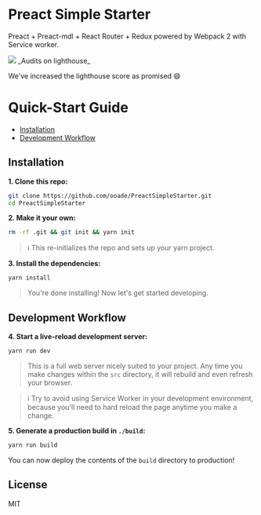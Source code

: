 # Preact Simple Starter

Preact + Preact-mdl + React Router + Redux powered by Webpack 2 with Service worker.

<img src='lighthouse.png' />
_Audits on lighthouse_

We've increased the lighthouse score as promised :smile:

# Quick-Start Guide

- [Installation](#installation)
- [Development Workflow](#development-workflow)

## Installation

**1. Clone this repo:**

```sh
git clone https://github.com/ooade/PreactSimpleStarter.git
cd PreactSimpleStarter
```


**2. Make it your own:**

```sh
rm -rf .git && git init && yarn init
```

> :information_source: This re-initializes the repo and sets up your yarn project.


**3. Install the dependencies:**

```sh
yarn install
```

> You're done installing! Now let's get started developing.



## Development Workflow


**4. Start a live-reload development server:**

```sh
yarn run dev
```

> This is a full web server nicely suited to your project. Any time you make changes within the `src` directory, it will rebuild and even refresh your browser.

> :information_source: Try to avoid using Service Worker in your development environment, because you'll need to hard reload the page anytime you make a change.

**5. Generate a production build in `./build`:**

```sh
yarn run build
```

You can now deploy the contents of the `build` directory to production!

## License

MIT
